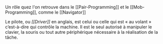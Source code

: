 Un rôle quez l'on retrouve dans le [[Pair-Programming]] et le [[Mob-Programming]], comme le [[Navigator]]

Le pilote, ou _[[Driver]]_ en anglais, est celui ou celle qui est « au volant » c’est-à-dire qui contrôle la machine. Il est le seul autorisé à manipuler le clavier, la souris ou tout autre périphérique nécessaire à la réalisation de la tâche.

